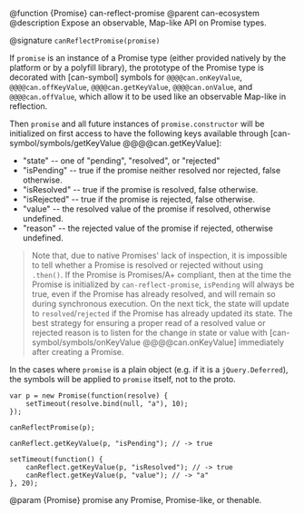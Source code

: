 @function {Promise} can-reflect-promise
@parent can-ecosystem
@description Expose an observable, Map-like API on Promise types.

@signature `canReflectPromise(promise)`

If `promise` is an instance of a Promise type (either provided natively by the platform or by a polyfill library), the prototype
of the Promise type is decorated with [can-symbol] symbols for `@@@@can.onKeyValue`, `@@@@can.offKeyValue`,
`@@@@can.getKeyValue`, `@@@@can.onValue`, and `@@@@can.offValue`, which allow it to be used like an observable Map-like in 
reflection.

Then `promise` and all future instances of `promise.constructor` will be initialized on first access to have the following keys
available through [can-symbol/symbols/getKeyValue @@@@can.getKeyValue]:

* "state" -- one of "pending", "resolved", or "rejected"
* "isPending" -- true if the promise neither resolved nor rejected, false otherwise.
* "isResolved" -- true if the promise is resolved, false otherwise.
* "isRejected" -- true if the promise is rejected, false otherwise.
* "value" -- the resolved value of the promise if resolved, otherwise undefined.
* "reason" -- the rejected value of the promise if rejected, otherwise undefined.

> Note that, due to native Promises' lack of inspection, it is impossible to tell whether a Promise is resolved or rejected 
without using `.then()`. If the Promise is Promises/A+ compliant, then at the time the Promise is initialized by 
`can-reflect-promise`, `isPending` will always be true, even if 
the Promise has already resolved, and will remain so during synchronous execution.  On the next tick, the state will update to 
`resolved`/`rejected` if the Promise has already updated its state.  The best strategy for ensuring a proper read of a resolved
value or rejected reason is to listen for the change in state or 
value with [can-symbol/symbols/onKeyValue @@@@can.onKeyValue] immediately after creating a Promise.

In the cases where `promise` is a plain object (e.g. if it is a `jQuery.Deferred`), the symbols will be applied to `promise`
itself, not to the proto.

```
var p = new Promise(function(resolve) {
	setTimeout(resolve.bind(null, "a"), 10);
});

canReflectPromise(p);

canReflect.getKeyValue(p, "isPending"); // -> true

setTimeout(function() {
	canReflect.getKeyValue(p, "isResolved"); // -> true
	canReflect.getKeyValue(p, "value"); // -> "a"
}, 20);
```

@param {Promise} promise any Promise, Promise-like, or thenable.
